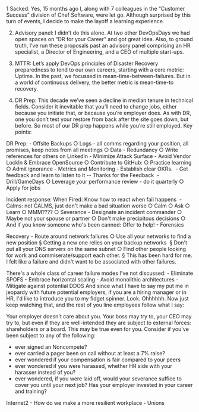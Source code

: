 1 Sacked. Yes, 15 months ago I, along with 7 colleagues in the “Customer Success” division of Chef Software, were let go. Although surprised by this turn of events, I decide to make the layoff a learning experience.

2. Advisory panel: I didn’t do this alone. At two other DevOpsDays we had open spaces on “DR for your Career” and got great idea. Also, to ground truth, I’ve run these proposals past an advisory panel comprising an HR specialist, a Director of Engineering, and a CEO of multiple start-ups.

3. MTTR: Let’s apply DevOps principles of Disaster Recovery preparedness to tend to our own careers, starting with a core metric: Uptime. In the past, we focussed in mean-time-between-failures. But in a world of continuous delivery, the better metric is mean-time-to recovery.

4. DR Prep: This decade we’ve seen a decline in median tenure in technical fields. Consider it inevitable that you’ll need to change jobs, either because you initiate that, or because you’re employer does. As with DR, one you don’t test your restore from back after the site goes down, but before. So most of our DR prep happens while you’re still employed. Key points:

	

DR Prep:
	- Offsite Backups
		○ Logs - all comms regarding your position, all promises, keep notes from all meetings
		○ Data
	- Redundancy
		○ Write references for others on LinkedIn
	- Minimize Attack Surface
	- Avoid Vendor LockIn & Embrace OpenSource
		○ Contribute to GitHub: 
		○ Practice learning
		○ Admit ignorance
	- Metrics and Monitoring
		- Establish clear OKRs. 
		- Get feedback and learn to listen to it -- Thanks for the Feedback 
	- Drill/GameDays
		○ Leverage your performance review - do it quarterly
		○ Apply for jobs


Incident response:
	When Fired: Know how to react when fail happens 
	- Calms: not CALMS, just don't make a bad situation worse
		○ Calm
		○ Ask
		○ Learn
		○ MMM????
		○ Severance
	- Designate an incident commander
		○ Maybe not your spouse or partner
		○ Don't make precipitous decisions
		○ And if you know someone who's been canned: Offer to help!
	- Forensics

Recovery
	- Route around network failures
		○ Use all your networks to find a new position
			§ Getting a new one relies on your backup networks 
			§ Don't put all your DNS servers on the same subnet
		○ Find other people looking for work and commiserate/support each other. 
			§ This has been hard for me. I felt like a failure and didn't want to be associated with other failures.

There's a whole class of career failure modes I've not discussed:
	- Eliminate SPOFS
	- Embrace horizontal scaling
	- Avoid monolithic architectures
	- Mitigate against potential DDOS
And since what I have to say my put me in jeopardy with future potential employers, if you are a hiring manager or in HR, I'd like to introduce you to my fidget spinner. Look. Ohhhhhh. Now just keep watching that, and the rest of you line employees follow what I say:

Your employer doesn't care about you. Your boss may try to, your CEO may try to, but even if they are well-intended they are subject to external forces: shareholders or a board.  This may be true even for you. Consider if you've been subject to any of the following:

- ever signed an Noncompete? 
- ever carried a pager been on call without at least a 7% raise? 
- ever wondered if your compensation is fair compared to your peers 
- ever wondered if you were harassed, whether HR side with your harasser instead of you? 
- ever wondered, if you were laid off, would your severance suffice to cover you until your next job? 
Has your employer invested in your career and training?  



Internet2 - How do we make a more resilient workplace - Unions


